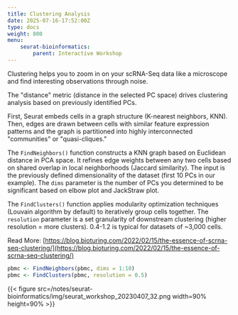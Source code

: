```yaml
---
title: Clustering Analysis
date: 2025-07-16-17:52:00Z
type: docs 
weight: 800
menu: 
    seurat-bioinformatics:
        parent: Interactive Workshop
---
```


Clustering helps you to zoom in on your scRNA-Seq data like a microscope and find interesting observations through noise. 

The "distance" metric (distance in the selected PC space) drives clustering analysis based on previously identified PCs. 

First, Seurat embeds cells in a graph structure (K-nearest neighbors, KNN). Then, edges are drawn between cells with similar feature expression patterns and the graph is partitioned into highly interconnected "communities" or "quasi-cliques."

The `FindNeighbors()` function constructs a KNN graph based on Euclidean distance in PCA space. It refines edge weights between any two cells based on shared overlap in local neighborhoods (Jaccard similarity). The input is the previously defined dimensionality of the dataset (first 10 PCs in our example). The `dims` parameter is the number of PCs you determined to be significant based on elbow plot and JackStraw plot. 

The `FindClusters()` function applies modularity optimization techniques (Louvain algorithm by default) to iteratively group cells together. The `resolution` parameter is a set granularity of downstream clustering (higher resolution = more clusters). 0.4-1.2 is typical for datasets of ~3,000 cells. 


Read More: [https://blog.bioturing.com/2022/02/15/the-essence-of-scrna-seq-clustering/](https://blog.bioturing.com/2022/02/15/the-essence-of-scrna-seq-clustering/)

```r
pbmc <- FindNeighbors(pbmc, dims = 1:10)
pbmc <- FindClusters(pbmc, resolution = 0.5)
```

{{< figure src=/notes/seurat-bioinformatics/img/seurat_workshop_20230407_32.png width=90% height=90% >}}




